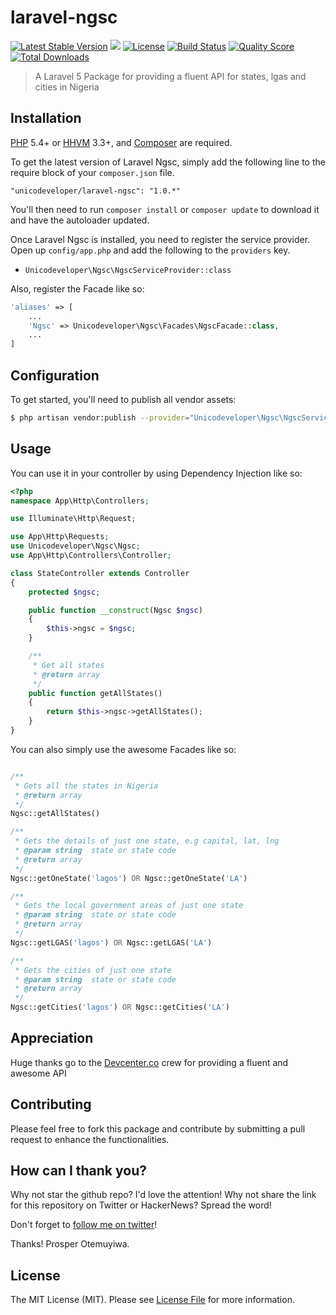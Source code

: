 # laravel-ngsc

[![Latest Stable Version](https://poser.pugx.org/unicodeveloper/laravel-ngsc/v/stable.svg)](https://packagist.org/packages/unicodeveloper/laravel-ngsc)
![](https://img.shields.io/badge/unicodeveloper-approved-brightgreen.svg)
[![License](https://poser.pugx.org/unicodeveloper/laravel-ngsc/license.svg)](LICENSE.md)
[![Build Status](https://img.shields.io/travis/unicodeveloper/laravel-ngsc.svg)](https://travis-ci.org/unicodeveloper/laravel-ngsc)
[![Quality Score](https://img.shields.io/scrutinizer/g/unicodeveloper/laravel-ngsc.svg?style=flat-square)](https://scrutinizer-ci.com/g/unicodeveloper/laravel-ngsc)
[![Total Downloads](https://img.shields.io/packagist/dt/unicodeveloper/laravel-ngsc.svg?style=flat-square)](https://packagist.org/packages/unicodeveloper/laravel-ngsc)

> A Laravel 5 Package for providing a fluent API for states, lgas and cities in Nigeria

## Installation

[PHP](https://php.net) 5.4+ or [HHVM](http://hhvm.com) 3.3+, and [Composer](https://getcomposer.org) are required.

To get the latest version of Laravel Ngsc, simply add the following line to the require block of your `composer.json` file.

```
"unicodeveloper/laravel-ngsc": "1.0.*"
```

You'll then need to run `composer install` or `composer update` to download it and have the autoloader updated.

Once Laravel Ngsc is installed, you need to register the service provider. Open up `config/app.php` and add the following to the `providers` key.

* `Unicodeveloper\Ngsc\NgscServiceProvider::class`

Also, register the Facade like so:

```php
'aliases' => [
    ...
    'Ngsc' => Unicodeveloper\Ngsc\Facades\NgscFacade::class,
    ...
]
```

## Configuration

To get started, you'll need to publish all vendor assets:

```bash
$ php artisan vendor:publish --provider="Unicodeveloper\Ngsc\NgscServiceProvider"
```

## Usage

You can use it in your controller by using Dependency Injection like so:

```php
<?php
namespace App\Http\Controllers;

use Illuminate\Http\Request;

use App\Http\Requests;
use Unicodeveloper\Ngsc\Ngsc;
use App\Http\Controllers\Controller;

class StateController extends Controller
{
    protected $ngsc;

    public function __construct(Ngsc $ngsc)
    {
        $this->ngsc = $ngsc;
    }

    /**
     * Get all states
     * @return array
     */
    public function getAllStates()
    {
        return $this->ngsc->getAllStates();
    }
}
```

You can also simply use the awesome Facades like so:

```php

/**
 * Gets all the states in Nigeria
 * @return array
 */
Ngsc::getAllStates()

/**
 * Gets the details of just one state, e.g capital, lat, lng
 * @param string  state or state code
 * @return array
 */
Ngsc::getOneState('lagos') OR Ngsc::getOneState('LA')

/**
 * Gets the local government areas of just one state
 * @param string  state or state code
 * @return array
 */
Ngsc::getLGAS('lagos') OR Ngsc::getLGAS('LA')

/**
 * Gets the cities of just one state
 * @param string  state or state code
 * @return array
 */
Ngsc::getCities('lagos') OR Ngsc::getCities('LA')
```

## Appreciation

Huge thanks go to the [Devcenter.co](http://devcenter.co/square) crew for providing a fluent and awesome API

## Contributing

Please feel free to fork this package and contribute by submitting a pull request to enhance the functionalities.

## How can I thank you?

Why not star the github repo? I'd love the attention! Why not share the link for this repository on Twitter or HackerNews? Spread the word!

Don't forget to [follow me on twitter](https://twitter.com/unicodeveloper)!

Thanks!
Prosper Otemuyiwa.

## License

The MIT License (MIT). Please see [License File](LICENSE.md) for more information.
